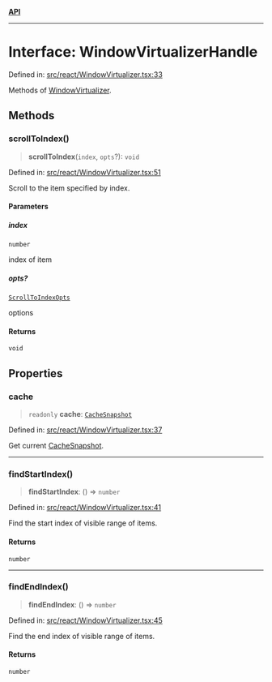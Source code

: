 [**API**](../../API.md)

***

# Interface: WindowVirtualizerHandle

Defined in: [src/react/WindowVirtualizer.tsx:33](https://github.com/inokawa/virtua/blob/7faa1c9626ffccb8cf89f6e34847fc072e89e4cf/src/react/WindowVirtualizer.tsx#L33)

Methods of [WindowVirtualizer](../functions/WindowVirtualizer.md).

## Methods

### scrollToIndex()

> **scrollToIndex**(`index`, `opts`?): `void`

Defined in: [src/react/WindowVirtualizer.tsx:51](https://github.com/inokawa/virtua/blob/7faa1c9626ffccb8cf89f6e34847fc072e89e4cf/src/react/WindowVirtualizer.tsx#L51)

Scroll to the item specified by index.

#### Parameters

##### index

`number`

index of item

##### opts?

[`ScrollToIndexOpts`](ScrollToIndexOpts.md)

options

#### Returns

`void`

## Properties

### cache

> `readonly` **cache**: [`CacheSnapshot`](CacheSnapshot.md)

Defined in: [src/react/WindowVirtualizer.tsx:37](https://github.com/inokawa/virtua/blob/7faa1c9626ffccb8cf89f6e34847fc072e89e4cf/src/react/WindowVirtualizer.tsx#L37)

Get current [CacheSnapshot](CacheSnapshot.md).

***

### findStartIndex()

> **findStartIndex**: () => `number`

Defined in: [src/react/WindowVirtualizer.tsx:41](https://github.com/inokawa/virtua/blob/7faa1c9626ffccb8cf89f6e34847fc072e89e4cf/src/react/WindowVirtualizer.tsx#L41)

Find the start index of visible range of items.

#### Returns

`number`

***

### findEndIndex()

> **findEndIndex**: () => `number`

Defined in: [src/react/WindowVirtualizer.tsx:45](https://github.com/inokawa/virtua/blob/7faa1c9626ffccb8cf89f6e34847fc072e89e4cf/src/react/WindowVirtualizer.tsx#L45)

Find the end index of visible range of items.

#### Returns

`number`
